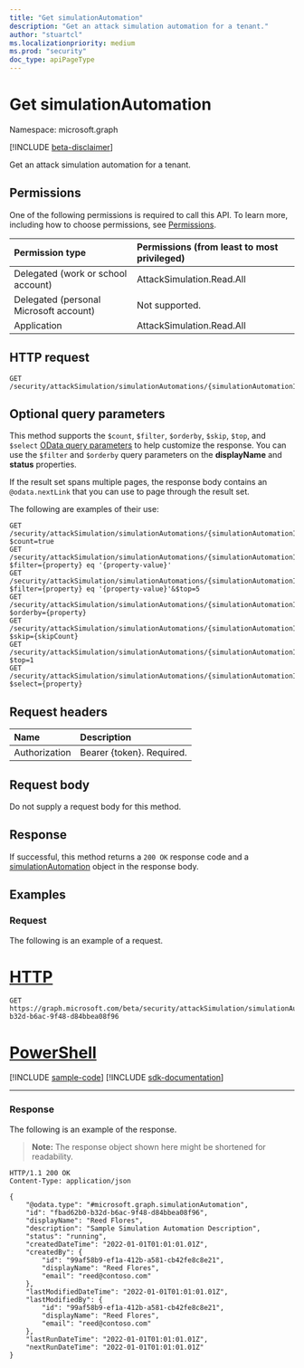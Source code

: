 ```yaml
---
title: "Get simulationAutomation"
description: "Get an attack simulation automation for a tenant."
author: "stuartcl"
ms.localizationpriority: medium
ms.prod: "security"
doc_type: apiPageType
---
```


# Get simulationAutomation
Namespace: microsoft.graph

[!INCLUDE [beta-disclaimer](../../includes/beta-disclaimer.md)]

Get an attack simulation automation for a tenant.

## Permissions
One of the following permissions is required to call this API. To learn more, including how to choose permissions, see [Permissions](/graph/permissions-reference).

| Permission type                        | Permissions (from least to most privileged) |
|:---------------------------------------|:--------------------------------------------|
| Delegated (work or school account)     | AttackSimulation.Read.All                   |
| Delegated (personal Microsoft account) | Not supported.                              |
| Application                            | AttackSimulation.Read.All                   |

## HTTP request

<!-- {
  "blockType": "ignored"
}
-->
``` http
GET /security/attackSimulation/simulationAutomations/{simulationAutomationId}
```

## Optional query parameters
This method supports the `$count`, `$filter`, `$orderby`, `$skip`, `$top`, and `$select` [OData query parameters](/graph/query-parameters) to help customize the response. You can use the `$filter` and `$orderby` query parameters on the **displayName** and **status** properties.

If the result set spans multiple pages, the response body contains an `@odata.nextLink` that you can use to page through the result set.

The following are examples of their use:

<!-- {
  "blockType": "ignored"
}
-->
``` http
GET /security/attackSimulation/simulationAutomations/{simulationAutomationId}?$count=true
GET /security/attackSimulation/simulationAutomations/{simulationAutomationId}?$filter={property} eq '{property-value}'
GET /security/attackSimulation/simulationAutomations/{simulationAutomationId}?$filter={property} eq '{property-value}'&$top=5
GET /security/attackSimulation/simulationAutomations/{simulationAutomationId}?$orderby={property}
GET /security/attackSimulation/simulationAutomations/{simulationAutomationId}?$skip={skipCount}
GET /security/attackSimulation/simulationAutomations/{simulationAutomationId}?$top=1
GET /security/attackSimulation/simulationAutomations/{simulationAutomationId}?$select={property}
```

## Request headers
|Name|Description|
|:---|:---|
|Authorization|Bearer {token}. Required.|

## Request body
Do not supply a request body for this method.

## Response

If successful, this method returns a `200 OK` response code and a [simulationAutomation](../resources/simulationautomation.md) object in the response body.

## Examples

### Request

The following is an example of a request.


# [HTTP](#tab/http)
<!-- {
  "blockType": "request",
  "name": "get_simulationautomation"
}
-->
``` http
GET https://graph.microsoft.com/beta/security/attackSimulation/simulationAutomations/fbad62b0-b32d-b6ac-9f48-d84bbea08f96
```

# [PowerShell](#tab/powershell)
[!INCLUDE [sample-code](../includes/snippets/powershell/get-simulationautomation-powershell-snippets.md)]
[!INCLUDE [sdk-documentation](../includes/snippets/snippets-sdk-documentation-link.md)]

---

### Response

The following is an example of the response.

>**Note:** The response object shown here might be shortened for readability.
<!-- {
  "blockType": "response",
  "truncated": true,
  "@odata.type": "microsoft.graph.simulationAutomation"
}
-->
``` http
HTTP/1.1 200 OK
Content-Type: application/json

{
    "@odata.type": "#microsoft.graph.simulationAutomation",
    "id": "fbad62b0-b32d-b6ac-9f48-d84bbea08f96",
    "displayName": "Reed Flores",
    "description": "Sample Simulation Automation Description",
    "status": "running",
    "createdDateTime": "2022-01-01T01:01:01.01Z",
    "createdBy": {
        "id": "99af58b9-ef1a-412b-a581-cb42fe8c8e21",
        "displayName": "Reed Flores",
        "email": "reed@contoso.com"
    },
    "lastModifiedDateTime": "2022-01-01T01:01:01.01Z",
    "lastModifiedBy": {
        "id": "99af58b9-ef1a-412b-a581-cb42fe8c8e21",
        "displayName": "Reed Flores",
        "email": "reed@contoso.com"
    },
    "lastRunDateTime": "2022-01-01T01:01:01.01Z",
    "nextRunDateTime": "2022-01-01T01:01:01.01Z"
}
```


